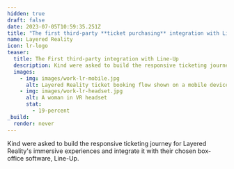 ```yaml
---
hidden: true
draft: false
date: 2023-07-05T10:59:35.251Z
title: "The first third-party **ticket purchasing** integration with Line-Up"
name: Layered Reality
icon: lr-logo
teaser:
  title: The First third-party integration with Line-Up
  description: Kind were asked to build the responsive ticketing journey for Layered Reality's immersive experiences and integrate it with their chosen box-office software, Line-Up.
  images:
    - img: images/work-lr-mobile.jpg
      alt: Layered Reality ticket booking flow shown on a mobile device
    - img: images/work-lr-headset.jpg
      alt: A woman in VR headset
      stat:
        - 19-percent
_build:
  render: never
---
```


Kind were asked to build the responsive ticketing journey for Layered Reality's immersive experiences and integrate it with their chosen box-office software, Line-Up.
